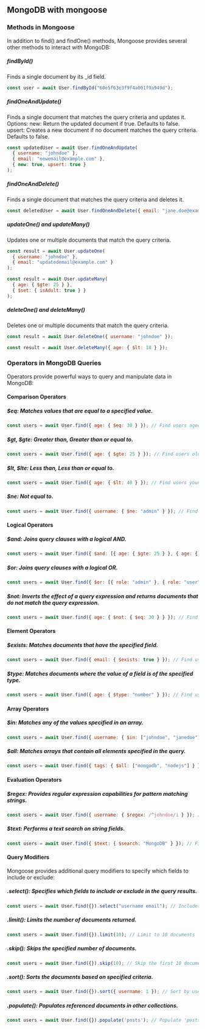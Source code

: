 ## MongoDB with mongoose

### Methods in Mongoose
In addition to find() and findOne() methods, Mongoose provides several other methods to interact with MongoDB:

##### findById()
Finds a single document by its _id field.
```javascript
const user = await User.findById("60e5f63e3f9f4a001f9a949d");
```

##### findOneAndUpdate()
Finds a single document that matches the query criteria and updates it.
Options:
new: Return the updated document if true. Defaults to false.
upsert: Creates a new document if no document matches the query criteria. Defaults to false.
```javascript
const updatedUser = await User.findOneAndUpdate(
  { username: "johndoe" },
  { email: "newemail@example.com" },
  { new: true, upsert: true }
);
```

##### findOneAndDelete()
Finds a single document that matches the query criteria and deletes it.
```javascript
const deletedUser = await User.findOneAndDelete({ email: "jane.doe@example.com" });
```

##### updateOne() and updateMany()
Updates one or multiple documents that match the query criteria.
```javascript
const result = await User.updateOne(
  { username: "johndoe" },
  { email: "updatedemail@example.com" }
);

const result = await User.updateMany(
  { age: { $gte: 25 } },
  { $set: { isAdult: true } }
);
```

##### deleteOne() and deleteMany()

Deletes one or multiple documents that match the query criteria.
```javascript
const result = await User.deleteOne({ username: "johndoe" });

const result = await User.deleteMany({ age: { $lt: 18 } });
```

### Operators in MongoDB Queries
Operators provide powerful ways to query and manipulate data in MongoDB:

#### Comparison Operators

##### $eq: Matches values that are equal to a specified value.
```javascript
const users = await User.find({ age: { $eq: 30 } }); // Find users aged 30
```

#####  $gt, $gte: Greater than, Greater than or equal to.
```javascript
const users = await User.find({ age: { $gte: 25 } }); // Find users older than or equal to 25
```

#####  $lt, $lte: Less than, Less than or equal to.
```javascript
const users = await User.find({ age: { $lt: 40 } }); // Find users younger than 40
```

#####  $ne: Not equal to.
```javascript
const users = await User.find({ username: { $ne: "admin" } }); // Find users not named "admin"
```

#### Logical Operators

#####  $and: Joins query clauses with a logical AND.
```javascript
const users = await User.find({ $and: [{ age: { $gte: 25 } }, { age: { $lte: 40 } }] }); // Find users aged between 25 and 40
```

#####  $or: Joins query clauses with a logical OR.
```javascript
const users = await User.find({ $or: [{ role: "admin" }, { role: "user" }] }); // Find users with role "admin" or "user"
```

##### $not: Inverts the effect of a query expression and returns documents that do not match the query expression.
```javascript
const users = await User.find({ age: { $not: { $eq: 30 } } }); // Find users whose age is not 30
```

#### Element Operators

##### $exists: Matches documents that have the specified field.
```javascript
const users = await User.find({ email: { $exists: true } }); // Find users with an email field
```

#####  $type: Matches documents where the value of a field is of the specified type.
```javascript
const users = await User.find({ age: { $type: "number" } }); // Find users where age is a number
```

#### Array Operators

#####  $in: Matches any of the values specified in an array.
```javascript
const users = await User.find({ username: { $in: ["johndoe", "janedoe"] } }); // Find users with usernames "johndoe" or "janedoe"
```

#####  $all: Matches arrays that contain all elements specified in the query.
```javascript
const users = await User.find({ tags: { $all: ["mongodb", "nodejs"] } }); // Find users with tags containing "mongodb" and "nodejs"
```

#### Evaluation Operators

##### $regex: Provides regular expression capabilities for pattern matching strings.
```javascript
const users = await User.find({ username: { $regex: /^johndoe/i } }); // Find users with usernames starting with "johndoe" (case-insensitive)
```

##### $text: Performs a text search on string fields.
```javascript
const users = await User.find({ $text: { $search: "MongoDB" } }); // Find users with text "MongoDB" in any text index fields
```
#### Query Modifiers
Mongoose provides additional query modifiers to specify which fields to include or exclude:

#####  .select(): Specifies which fields to include or exclude in the query results.
```javascript
const users = await User.find({}).select("username email"); // Include only username and email fields
```

##### .limit(): Limits the number of documents returned.
```javascript
const users = await User.find({}).limit(10); // Limit to 10 documents
```

##### .skip(): Skips the specified number of documents.
```javascript
const users = await User.find({}).skip(10); // Skip the first 10 documents
```

##### .sort(): Sorts the documents based on specified criteria.
```javascript
const users = await User.find({}).sort({ username: 1 }); // Sort by username in ascending order (1 for ascending, -1 for descending)
```

##### .populate(): Populates referenced documents in other collections.
```javascript
const users = await User.find({}).populate('posts'); // Populate 'posts' field with actual post documents
```
